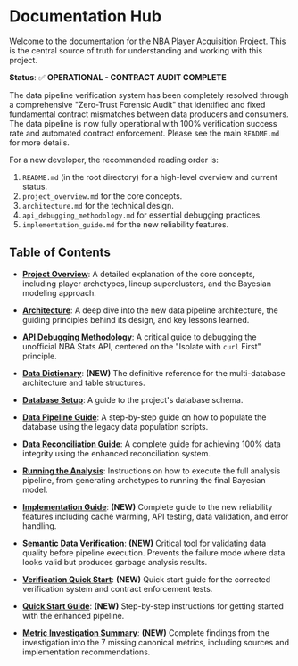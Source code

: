 # Documentation Hub

Welcome to the documentation for the NBA Player Acquisition Project. This is the central source of truth for understanding and working with this project.

**Status**: ✅ **OPERATIONAL - CONTRACT AUDIT COMPLETE**

The data pipeline verification system has been completely resolved through a comprehensive "Zero-Trust Forensic Audit" that identified and fixed fundamental contract mismatches between data producers and consumers. The data pipeline is now fully operational with 100% verification success rate and automated contract enforcement. Please see the main `README.md` for more details.

For a new developer, the recommended reading order is:
1.  `README.md` (in the root directory) for a high-level overview and current status.
2.  `project_overview.md` for the core concepts.
3.  `architecture.md` for the technical design.
4.  `api_debugging_methodology.md` for essential debugging practices.
5.  `implementation_guide.md` for the new reliability features.

## Table of Contents

-   **[Project Overview](./project_overview.md)**: A detailed explanation of the core concepts, including player archetypes, lineup superclusters, and the Bayesian modeling approach.

-   **[Architecture](./architecture.md)**: A deep dive into the new data pipeline architecture, the guiding principles behind its design, and key lessons learned.

-   **[API Debugging Methodology](./api_debugging_methodology.md)**: A critical guide to debugging the unofficial NBA Stats API, centered on the "Isolate with `curl` First" principle.

-   **[Data Dictionary](./data_dictionary.md)**: **(NEW)** The definitive reference for the multi-database architecture and table structures.

-   **[Database Setup](./database_setup.md)**: A guide to the project's database schema.

-   **[Data Pipeline Guide](./data_pipeline.md)**: A step-by-step guide on how to populate the database using the legacy data population scripts.

-   **[Data Reconciliation Guide](./data_reconciliation_guide.md)**: A complete guide for achieving 100% data integrity using the enhanced reconciliation system.

-   **[Running the Analysis](./running_the_analysis.md)**: Instructions on how to execute the full analysis pipeline, from generating archetypes to running the final Bayesian model.

-   **[Implementation Guide](./implementation_guide.md)**: **(NEW)** Complete guide to the new reliability features including cache warming, API testing, data validation, and error handling.

-   **[Semantic Data Verification](./semantic_data_verification.md)**: **(NEW)** Critical tool for validating data quality before pipeline execution. Prevents the failure mode where data looks valid but produces garbage analysis results.

-   **[Verification Quick Start](./verification_quick_start.md)**: **(NEW)** Quick start guide for the corrected verification system and contract enforcement tests.

-   **[Quick Start Guide](./quick_start.md)**: **(NEW)** Step-by-step instructions for getting started with the enhanced pipeline.

-   **[Metric Investigation Summary](./metric_investigation_summary.md)**: **(NEW)** Complete findings from the investigation into the 7 missing canonical metrics, including sources and implementation recommendations.
